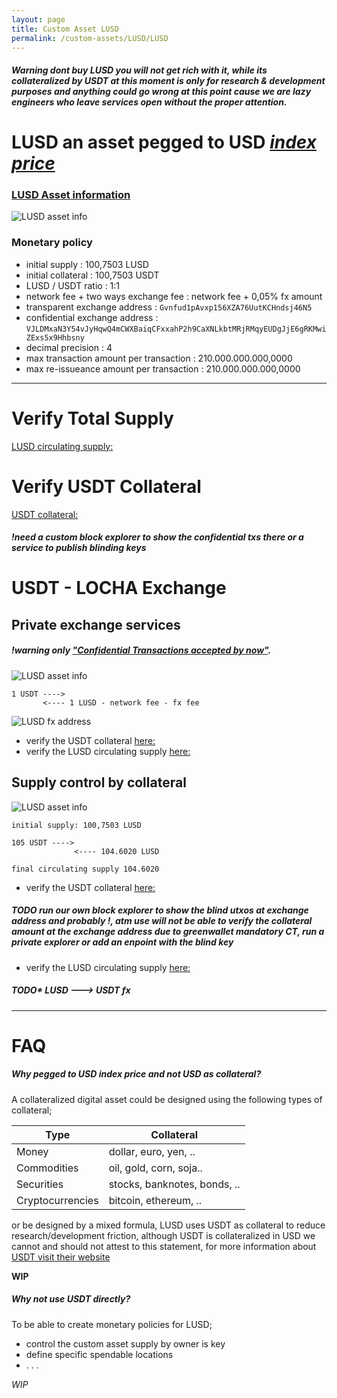 ```yaml
---
layout: page
title: Custom Asset LUSD
permalink: /custom-assets/LUSD/LUSD
---
```

##### Warning dont buy LUSD you will not get rich with it, while its collateralized by USDT at this moment is only for research & development purposes and anything could go wrong at this point cause we are lazy engineers who leave services open without the proper attention.  
# LUSD an asset pegged to USD [_index price_](https://en.wikipedia.org/wiki/Price_index)  


### [LUSD Asset information](https://blockstream.info/liquid/asset/84467161a382f4b55912805a1ab992c89a7ca126024dbf1463b3d8d5cdf9e68b) 
<img class="" alt="LUSD asset info" src="{{ site.url }}/images/LUSD_asset_info.png" />


### Monetary policy

- initial supply                          : 100,7503 LUSD
- initial collateral                      : 100,7503 USDT
- LUSD / USDT ratio                       : 1:1
- network fee + two ways exchange fee     : network fee + 0,05% fx amount 
- transparent exchange address            : `Gvnfud1pAvxp156XZA76UutKCHndsj46N5` 
- confidential exchange address           : `VJLDMxaN3Y54vJyHqwQ4mCWXBaiqCFxxahP2h9CaXNLkbtMRjRMqyEUDgJjE6gRKMwiZExs5x9Hhbsny`
- decimal precision                       : 4
- max transaction amount per transaction  : 210.000.000.000,0000
- max re-issueance amount per transaction : 210.000.000.000,0000

***
# Verify Total Supply

[LUSD circulating supply:](https://blockstream.info/liquid/asset/84467161a382f4b55912805a1ab992c89a7ca126024dbf1463b3d8d5cdf9e68b)


# Verify USDT Collateral

[USDT collateral:](https://blockstream.info/liquid/asset/84467161a382f4b55912805a1ab992c89a7ca126024dbf1463b3d8d5cdf9e68b)
##### !need a custom block explorer to show the confidential txs there or a service to publish blinding keys 

# USDT - LOCHA Exchange

## Private exchange services
##### !warning only ["Confidential Transactions accepted by now"](https://docs.blockstream.com/liquid/technical_overview.html#confidential-transactions).

<img class="" alt="LUSD asset info" src="{{ site.url }}/images/LUSD_fx_green2.png" />


```
1 USDT ----> 
       <---- 1 LUSD - network fee - fx fee

```

<img class="" alt="LUSD fx address" src="{{ site.url }}/images/LUSD_fx_address_m.png" />



* verify the USDT collateral         [here:](https://blockstream.info/liquid/address/Gvnfud1pAvxp156XZA76UutKCHndsj46N5) 
* verify the LUSD circulating supply [here:](https://blockstream.info/liquid/asset/84467161a382f4b55912805a1ab992c89a7ca126024dbf1463b3d8d5cdf9e68b)

## Supply control by collateral

<img class="" alt="LUSD asset info" src="{{ site.url }}/images/LUSD_supply_green.png" />

```
initial supply: 100,7503 LUSD

105 USDT ---->
              <---- 104.6020 LUSD 

final circulating supply 104.6020
```

* verify the USDT collateral         [here:](https://blockstream.info/liquid/address/Gvnfud1pAvxp156XZA76UutKCHndsj46N5)
##### TODO run our own block explorer to show the blind utxos at exchange address and probably !, atm use will not be able to verify the collateral amount at the exchange address due to greenwallet mandatory CT, run a private explorer or add an enpoint with the blind key 
* verify the LUSD circulating supply [here:](https://blockstream.info/liquid/asset/84467161a382f4b55912805a1ab992c89a7ca126024dbf1463b3d8d5cdf9e68b)


##### TODO* LUSD ---> USDT fx 

***
# FAQ 
##### Why pegged to USD _index price_ and not USD as collateral?
A collateralized digital asset could be designed using the following types of collateral;

|Type            |Collateral|
|--------|--------|
|Money           |dollar, euro, yen, ..       |
|Commodities     |oil, gold, corn, soja..     |
|Securities      |stocks, banknotes, bonds, ..|
|Cryptocurrencies|bitcoin, ethereum, ..       |

or be designed by a mixed formula, LUSD uses USDT as collateral to reduce research/development friction, although USDT is collateralized in USD we cannot and should not attest to this statement, for more information about [USDT visit their website](https://tether.to/)

__WIP__

##### Why not use USDT directly?
To be able to create monetary policies for LUSD;

- control the custom asset supply by owner is key  
- define specific spendable locations
- . . .

_WIP_




